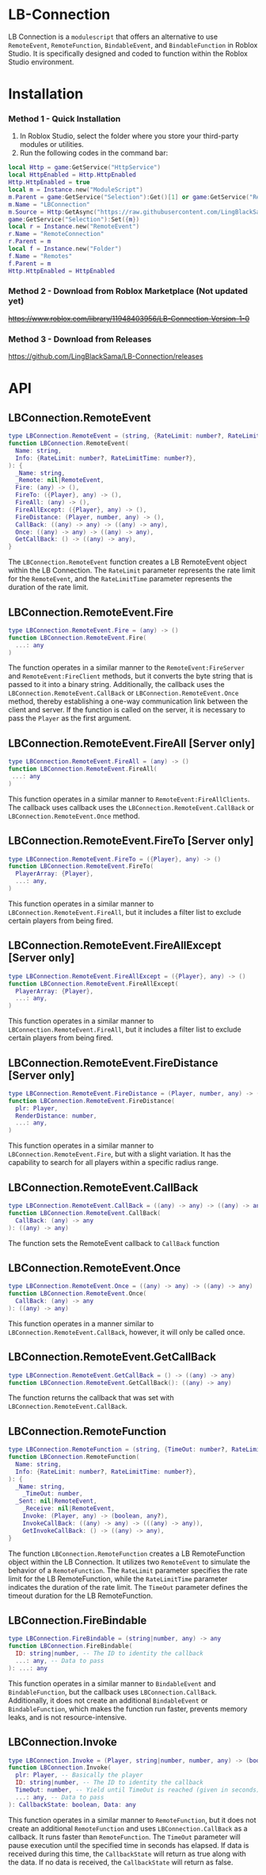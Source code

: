 # LB-Connection
LB Connection is a `modulescript` that offers an alternative to use `RemoteEvent`, `RemoteFunction`, `BindableEvent`, and `BindableFunction` in Roblox Studio. It is specifically designed and coded to function within the Roblox Studio environment.

# Installation
### Method 1 - Quick Installation
1. In Roblox Studio, select the folder where you store your third-party modules or utilities.
2. Run the following codes in the command bar:
```lua
local Http = game:GetService("HttpService")
local HttpEnabled = Http.HttpEnabled
Http.HttpEnabled = true
local m = Instance.new("ModuleScript")
m.Parent = game:GetService("Selection"):Get()[1] or game:GetService("ReplicatedStorage")
m.Name = "LBConnection"
m.Source = Http:GetAsync("https://raw.githubusercontent.com/LingBlackSama/LB-Connection/main/LBConnection.lua")
game:GetService("Selection"):Set({m})
local r = Instance.new("RemoteEvent")
r.Name = "RemoteConnection"
r.Parent = m
local f = Instance.new("Folder")
f.Name = "Remotes"
f.Parent = m
Http.HttpEnabled = HttpEnabled
```

### Method 2 - Download from Roblox Marketplace (Not updated yet)
~~https://www.roblox.com/library/11948403956/LB-Connection-Version-1-0~~

### Method 3 - Download from Releases
https://github.com/LingBlackSama/LB-Connection/releases

  
# API
## LBConnection.RemoteEvent
```lua
type LBConnection.RemoteEvent = (string, {RateLimit: number?, RateLimitTime: number?}) -> any
function LBConnection.RemoteEvent(
  Name: string,
  Info: {RateLimit: number?, RateLimitTime: number?},
): {
  _Name: string,
  _Remote: nil|RemoteEvent,
  Fire: (any) -> (),
  FireTo: ({Player}, any) -> (),
  FireAll: (any) -> (),
  FireAllExcept: ({Player}, any) -> (),
  FireDistance: (Player, number, any) -> (),
  CallBack: ((any) -> any) -> ((any) -> any),
  Once: ((any) -> any) -> ((any) -> any),
  GetCallBack: () -> ((any) -> any),
}
```
The `LBConnection.RemoteEvent` function creates a LB RemoteEvent object within the LB Connection. The `RateLimit` parameter represents the rate limit for the `RemoteEvent`, and the `RateLimitTime` parameter represents the duration of the rate limit.

## LBConnection.RemoteEvent.Fire
```lua
type LBConnection.RemoteEvent.Fire = (any) -> ()
function LBConnection.RemoteEvent.Fire(
  ...: any
)
```
The function operates in a similar manner to the `RemoteEvent:FireServer` and `RemoteEvent:FireClient` methods, but it converts the byte string that is passed to it into a binary string. Additionally, the callback uses the `LBConnection.RemoteEvent.CallBack` or `LBConnection.RemoteEvent.Once` method, thereby establishing a one-way communication link between the client and server. If the function is called on the server, it is necessary to pass the `Player` as the first argument.

## LBConnection.RemoteEvent.FireAll [Server only]
```lua
type LBConnection.RemoteEvent.FireAll = (any) -> ()
function LBConnection.RemoteEvent.FireAll(
 ...: any
)
```
This function operates in a similar manner to `RemoteEvent:FireAllClients`. The callback uses callback uses the `LBConnection.RemoteEvent.CallBack` or `LBConnection.RemoteEvent.Once` method.

## LBConnection.RemoteEvent.FireTo [Server only]
```lua
type LBConnection.RemoteEvent.FireTo = ({Player}, any) -> ()
function LBConnection.RemoteEvent.FireTo(
  PlayerArray: {Player},
  ...: any,
)
```
This function operates in a similar manner to `LBConnection.RemoteEvent.FireAll`, but it includes a filter list to exclude certain players from being fired.

## LBConnection.RemoteEvent.FireAllExcept [Server only]
```lua
type LBConnection.RemoteEvent.FireAllExcept = ({Player}, any) -> ()
function LBConnection.RemoteEvent.FireAllExcept(
  PlayerArray: {Player},
  ...: any,
)
```
This function operates in a similar manner to `LBConnection.RemoteEvent.FireAll`, but it includes a filter list to exclude certain players from being fired.


## LBConnection.RemoteEvent.FireDistance [Server only]
```lua
type LBConnection.RemoteEvent.FireDistance = (Player, number, any) -> ()
function LBConnection.RemoteEvent.FireDistance(
  plr: Player,
  RenderDistance: number,
  ...: any,
)
```
This function operates in a similar manner to `LBConnection.RemoteEvent.Fire`, but with a slight variation. It has the capability to search for all players within a specific radius range.

## LBConnection.RemoteEvent.CallBack
```lua
type LBConnection.RemoteEvent.CallBack = ((any) -> any) -> ((any) -> any)
function LBConnection.RemoteEvent.CallBack(
  CallBack: (any) -> any
): ((any) -> any)
```
The function sets the RemoteEvent callback to `CallBack` function

## LBConnection.RemoteEvent.Once
```lua
type LBConnection.RemoteEvent.Once = ((any) -> any) -> ((any) -> any)
function LBConnection.RemoteEvent.Once(
  CallBack: (any) -> any
): ((any) -> any)
```
This function operates in a manner similar to `LBConnection.RemoteEvent.CallBack`, however, it will only be called once.

## LBConnection.RemoteEvent.GetCallBack
```lua
type LBConnection.RemoteEvent.GetCallBack = () -> ((any) -> any)
function LBConnection.RemoteEvent.GetCallBack(): ((any) -> any)
```
The function returns the callback that was set with `LBConnection.RemoteEvent.CallBack`.

## LBConnection.RemoteFunction
```lua
type LBConnection.RemoteFunction = (string, {TimeOut: number?, RateLimit: number?, RateLimitTime: number?}) -> any
function LBConnection.RemoteFunction(
  Name: string,
  Info: {RateLimit: number?, RateLimitTime: number?},
): {
  _Name: string,
	_TimeOut: number,
  _Sent: nil|RemoteEvent,
	_Receive: nil|RemoteEvent,
	Invoke: (Player, any) -> (boolean, any?),
	InvokeCallBack: ((any) -> any) -> (((any) -> any)),
	GetInvokeCallBack: () -> ((any) -> any),
}
```
The function `LBConnection.RemoteFunction` creates a LB RemoteFunction object within the LB Connection. It utilizes two `RemoteEvent` to simulate the behavior of a `RemoteFunction`. The `RateLimit` parameter specifies the rate limit for the LB RemoteFunction, while the `RateLimitTime` parameter indicates the duration of the rate limit. The `TimeOut` parameter defines the timeout duration for the LB RemoteFunction.

## LBConnection.FireBindable
```lua
type LBConnection.FireBindable = (string|number, any) -> any
function LBConnection.FireBindable(
  ID: string|number, -- The ID to identity the callback
  ...: any, -- Data to pass
): ...: any
```
This function operates in a similar manner to `BindableEvent` and `BindableFunction`, but the callback uses `LBConnection.CallBack`. Additionally, it does not create an additional `BindableEvent` or `BindableFunction`, which makes the function run faster, prevents memory leaks, and is not resource-intensive.

## LBConnection.Invoke
```lua
type LBConnection.Invoke = (Player, string|number, number, any) -> (boolean, any)
function LBConnection.Invoke(
  plr: Player, -- Basically the player
  ID: string|number, -- The ID to identity the callback
  TimeOut: number, -- Yield until TimeOut is reached (given in seconds).
  ...: any, -- Data to pass
): CallbackState: boolean, Data: any
```
This function operates in a similar manner to `RemoteFunction`, but it does not create an additional `RemoteFunction` and uses `LBConnection.CallBack` as a callback. It runs faster than `RemoteFunction`. The `TimeOut` parameter will pause execution until the specified time in seconds has elapsed. If data is received during this time, the `CallbackState` will return as true along with the data. If no data is received, the `CallbackState` will return as false.
